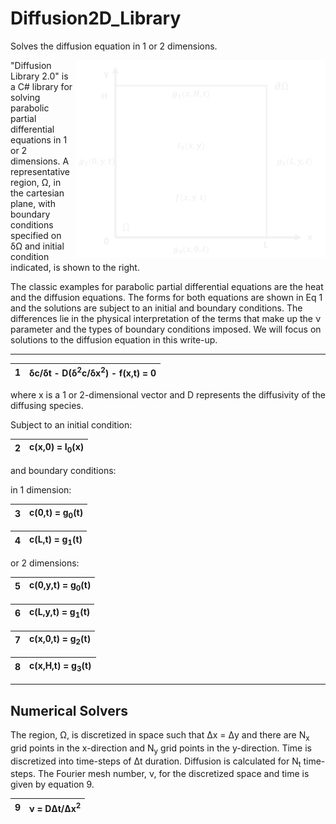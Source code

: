 # Diffusion2D_Library
Solves the diffusion equation in 1 or 2 dimensions.

<img src="2D_Region.png" width="400" align = "right">
"Diffusion Library 2.0" is a C# library for solving parabolic partial differential equations in 1 or 2 dimensions.  A representative region, &Omega;, in the cartesian plane, with boundary conditions specified on &delta;&Omega; and initial condition indicated, is shown to the right.  

The classic examples for parabolic partial differential equations are the heat and the diffusion equations.  The forms for both equations are shown in Eq 1 and the solutions are subject to an initial and boundary conditions.  The differences lie in the physical interpretation of the terms that make up the &nu; parameter and the types of boundary conditions imposed.  We will focus on solutions to the diffusion equation in this write-up.

***

|1| &delta;c/&delta;t - D(&delta;<sup>2</sup>c/&delta;x<sup>2</sup>) - f(x,t) = 0|
|-|--------------------------------------------------------------------------------|


where  x is a 1 or 2-dimensional vector and D represents the diffusivity of the diffusing species.


Subject to an initial condition:


|2| c(x,0) = I<sub>0</sub>(x)|
|-|--------------------------|


and boundary conditions:

in 1 dimension:

|3| c(0,t) = g<sub>0</sub>(t)|
|-|--------------------------|

|4| c(L,t) = g<sub>1</sub>(t)| 
|-|--------------------------|

 or 2 dimensions:

|5| c(0,y,t) = g<sub>0</sub>(t)|
|-|----------------------------|

|6| c(L,y,t) = g<sub>1</sub>(t)|
|-|----------------------------|

|7| c(x,0,t) = g<sub>2</sub>(t)|
|-|----------------------------|

|8| c(x,H,t) = g<sub>3</sub>(t)|
|-|----------------------------|
 
***
## Numerical Solvers
 The region, &Omega;, is discretized in space such that &Delta;x = &Delta;y and there are N<sub>x</sub> grid points in the x-direction and N<sub>y</sub> grid points in the y-direction.  Time is discretized into time-steps of &Delta;t duration.  Diffusion is calculated for N<sub>t</sub> time-steps.  The Fourier mesh number, &nu;, for the discretized space and time is given by equation 9.
 

|9| &nu; = D&Delta;t/&Delta;x<sup>2</sup>|
|-|--------------------------------------|
